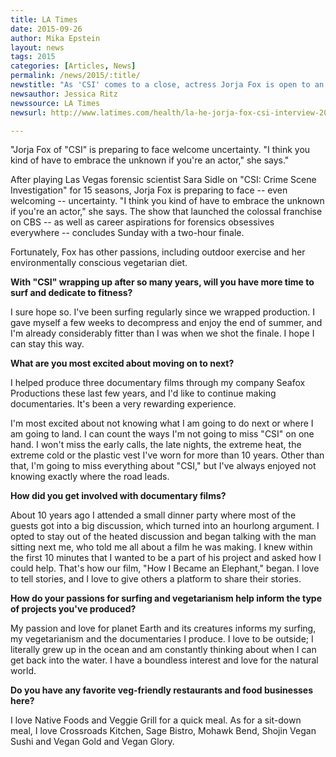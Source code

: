 ```yaml
---
title: LA Times
date: 2015-09-26
author: Mika Epstein
layout: news
tags: 2015
categories: [Articles, News]
permalink: /news/2015/:title/
newstitle: "As 'CSI' comes to a close, actress Jorja Fox is open to an uncertain future"
newsauthor: Jessica Ritz  
newssource: LA Times  
newsurl: http://www.latimes.com/health/la-he-jorja-fox-csi-interview-20150926-story.html  

---
```


"Jorja Fox of "CSI" is preparing to face welcome uncertainty. "I think you kind of have to embrace the unknown if you're an actor," she says."

After playing Las Vegas forensic scientist Sara Sidle on "CSI: Crime Scene Investigation" for 15 seasons, Jorja Fox is preparing to face -- even welcoming -- uncertainty. "I think you kind of have to embrace the unknown if you're an actor," she says. The show that launched the colossal franchise on CBS -- as well as career aspirations for forensics obsessives everywhere -- concludes Sunday with a two-hour finale.

Fortunately, Fox has other passions, including outdoor exercise and her environmentally conscious vegetarian diet.

**With "CSI" wrapping up after so many years, will you have more time to surf and dedicate to fitness?**

I sure hope so. I've been surfing regularly since we wrapped production. I gave myself a few weeks to decompress and enjoy the end of summer, and I'm already considerably fitter than I was when we shot the finale. I hope I can stay this way.

**What are you most excited about moving on to next?**

I helped produce three documentary films through my company Seafox Productions these last few years, and I'd like to continue making documentaries. It's been a very rewarding experience.

I'm most excited about not knowing what I am going to do next or where I am going to land. I can count the ways I'm not going to miss "CSI" on one hand. I won't miss the early calls, the late nights, the extreme heat, the extreme cold or the plastic vest I've worn for more than 10 years. Other than that, I'm going to miss everything about "CSI," but I've always enjoyed not knowing exactly where the road leads.

**How did you get involved with documentary films?**

About 10 years ago I attended a small dinner party where most of the guests got into a big discussion, which turned into an hourlong argument. I opted to stay out of the heated discussion and began talking with the man sitting next me, who told me all about a film he was making. I knew within the first 10 minutes that I wanted to be a part of his project and asked how I could help. That's how our film, "How I Became an Elephant," began. I love to tell stories, and I love to give others a platform to share their stories.

**How do your passions for surfing and vegetarianism help inform the type of projects you've produced?**

My passion and love for planet Earth and its creatures informs my surfing, my vegetarianism and the documentaries I produce. I love to be outside; I literally grew up in the ocean and am constantly thinking about when I can get back into the water. I have a boundless interest and love for the natural world.

**Do you have any favorite veg-friendly restaurants and food businesses here?**

I love Native Foods and Veggie Grill for a quick meal. As for a sit-down meal, I love Crossroads Kitchen, Sage Bistro, Mohawk Bend, Shojin Vegan Sushi and Vegan Gold and Vegan Glory.  

